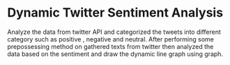 # Dynamic Twitter Sentiment Analysis

Analyze the data from twitter API and categorized the tweets into different category such as positive , negative and neutral.
After performing some prepossessing method on gathered texts from twitter then analyzed the data based on the sentiment and draw the dynamic line graph using graph.
